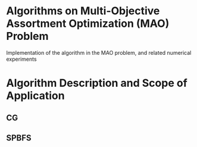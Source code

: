 # Algorithms on Multi-Objective Assortment Optimization (MAO) Problem
Implementation of the algorithm in the MAO problem, and related numerical experiments

# Algorithm Description and Scope of Application
## CG

## SPBFS

